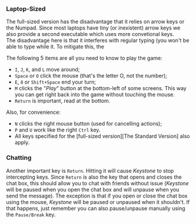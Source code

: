 ### Laptop-Sized ###

The full-sized version has the disadvantage that it relies on
arrow keys or the Numpad. Since most laptops have tiny (or
inexistent) arrow keys we also provide a second executable which
uses more convetional keys.  
The disadvantage here is that it interferes with regular typing (you
won't be able to type while it. To
mitigate this, the 

The following 5 items are all you need to know to play the game:

* `I`, `J`, `K`, and `L` move around;
* `Space` or `O` click the mouse (that's the letter O, not the
number);
* `E`, `8` or `Shift+Space` end your turn;
* `M` clicks the "*Play*" button at the bottom-left of some
  screens. This way you can get right back into the game without
  touching the mouse.
* `Return` is important, read at the bottom.
  
Also, for convenience:

* `N` clicks the right mouse button (used for cancelling actions);
* `P` and `U` work like the right `Ctrl` key.
* All keys specified for the [full-sized version][The Standard Version] also apply.

### Chatting ###

Another important key is `Return`. Hitting it will cause *Keystone* to
stop intercepting keys. Since `Return` is also the key that opens and
closes the chat box, this should allow you to chat with friends
without issue (*Keystone* will be paused when you open the chat box
and will unpause when you send the message). The exception is that if
you open or close the chat box using the mouse, *Keystone* will be
paused or unpaused when it shouldn't. If that happens, just remember
you can also pause/unpause manually using the `Pause/Break` key.
